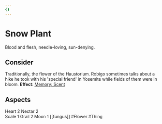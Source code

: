 ```yaml
---
{}
---
```

# Snow Plant
Blood and flesh, needle-loving, sun-denying.
## Consider
Traditionally, the flower of the Haustorium. Robigo sometimes talks about a hike he took with his 'special friend' in Yosemite while fields of them were in bloom.
**Effect**: [Memory: Scent](https://uadaf.theevilroot.xyz/rowenarium/element/mem.scent)
## Aspects
Heart 2 
Nectar 2	
Scale 1	
Grail 2	
Moon 1
[[fungus]]
#Flower
#Thing